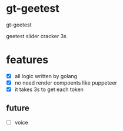 # gt-geetest
gt-geetest

geetest slider cracker  3s
# features
- [x] all logic written by golang 
- [x] no need render compoents like puppeteer
- [x] it takes 3s to get each token

## future
- [ ] voice
